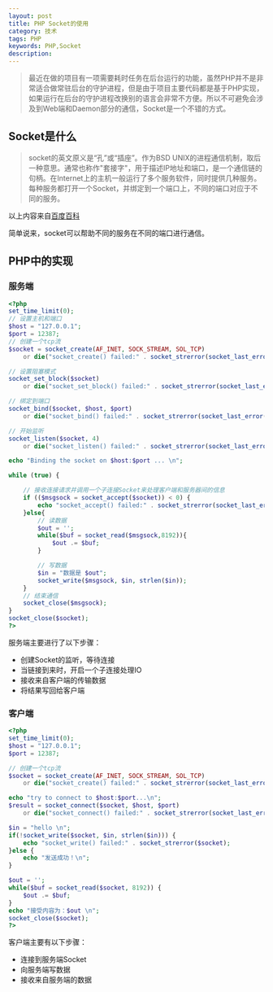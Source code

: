 ```yaml
---
layout: post
title: PHP Socket的使用
category: 技术
tags: PHP
keywords: PHP,Socket
description: 
---
```


> 最近在做的项目有一项需要耗时任务在后台运行的功能，虽然PHP并不是非常适合做常驻后台的守护进程，但是由于项目主要代码都是基于PHP实现，如果运行在后台的守护进程改换别的语言会非常不方便。所以不可避免会涉及到Web端和Daemon部分的通信，Socket是一个不错的方式。

## Socket是什么

> socket的英文原义是“孔”或“插座”。作为BSD UNIX的进程通信机制，取后一种意思。通常也称作"套接字"，用于描述IP地址和端口，是一个通信链的句柄。在Internet上的主机一般运行了多个服务软件，同时提供几种服务。每种服务都打开一个Socket，并绑定到一个端口上，不同的端口对应于不同的服务。

以上内容来自[百度百科][1]

简单说来，socket可以帮助不同的服务在不同的端口进行通信。

## PHP中的实现
### 服务端

```php
<?php 
set_time_limit(0);
// 设置主机和端口
$host = "127.0.0.1";
$port = 12387;
// 创建一个tcp流
$socket = socket_create(AF_INET, SOCK_STREAM, SOL_TCP) 
    or die("socket_create() failed:" . socket_strerror(socket_last_error()));

// 设置阻塞模式
socket_set_block($socket) 
    or die("socket_set_block() failed:" . socket_strerror(socket_last_error()));  

// 绑定到端口
socket_bind($socket, $host, $port) 
    or die("socket_bind() failed:" . socket_strerror(socket_last_error()));

// 开始监听
socket_listen($socket, 4) 
    or die("socket_listen() failed:" . socket_strerror(socket_last_error()));

echo "Binding the socket on $host:$port ... \n";

while (true) {

    // 接收连接请求并调用一个子连接Socket来处理客户端和服务器间的信息
    if (($msgsock = socket_accept($socket)) < 0) {
        echo "socket_accept() failed:" . socket_strerror(socket_last_error());
    }else{
        // 读数据
        $out = '';
        while($buf = socket_read($msgsock,8192)){
            $out .= $buf;
        }

        // 写数据
        $in = "数据是 $out";
        socket_write($msgsock, $in, strlen($in));
    }
    // 结束通信
    socket_close($msgsock);
}
socket_close($socket);
?>
```

服务端主要进行了以下步骤：

- 创建Socket的监听，等待连接
- 当链接到来时，开启一个子连接处理IO
- 接收来自客户端的传输数据
- 将结果写回给客户端

### 客户端

```php
<?php 
set_time_limit(0);
$host = "127.0.0.1";  
$port = 12387;

// 创建一个tcp流
$socket = socket_create(AF_INET, SOCK_STREAM, SOL_TCP) 
    or die("socket_create() failed:" . socket_strerror(socket_last_error()));

echo "try to connect to $host:$port...\n";
$result = socket_connect($socket, $host, $port)
    or die("socket_connect() failed:" . socket_strerror(socket_last_error()));

$in = "hello \n";
if(!socket_write($socket, $in, strlen($in))) {
    echo "socket_write() failed:" . socket_strerror($socket);
}else {
    echo "发送成功！\n";
}

$out = '';
while($buf = socket_read($socket, 8192)) {
    $out .= $buf;
}
echo "接受内容为：$out \n";
socket_close($socket);
?>
```

客户端主要有以下步骤：

- 连接到服务端Socket
- 向服务端写数据
- 接收来自服务端的数据

[1]: http://baike.baidu.com/link?url=Hnush4cjfuWUCEOUwCNaQbQCiwIhY-oL-wDv0VQEpxIkAiY9gf2kjoDfpH6BjUNH